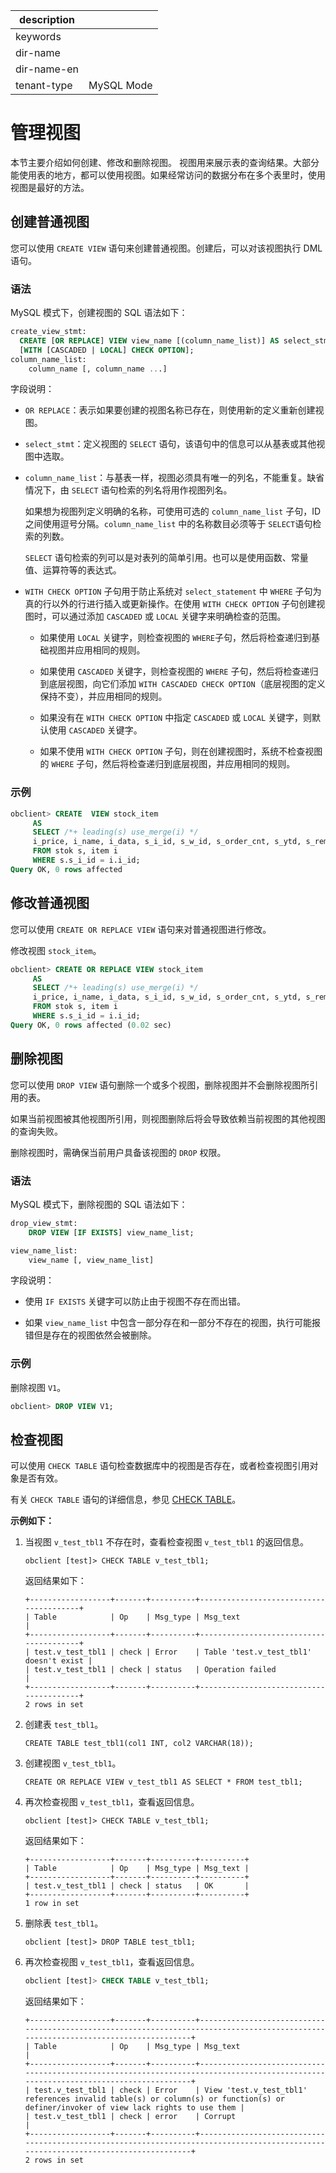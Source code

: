 |description||
|---|---|
|keywords||
|dir-name||
|dir-name-en||
|tenant-type|MySQL Mode|

# 管理视图

本节主要介绍如何创建、修改和删除视图。
视图用来展示表的查询结果。大部分能使用表的地方，都可以使用视图。如果经常访问的数据分布在多个表里时，使用视图是最好的方法。

## 创建普通视图

您可以使用 `CREATE VIEW` 语句来创建普通视图。创建后，可以对该视图执行 DML 语句。

### 语法

MySQL 模式下，创建视图的 SQL 语法如下：

```sql
create_view_stmt:
  CREATE [OR REPLACE] VIEW view_name [(column_name_list)] AS select_stmt;
  [WITH [CASCADED | LOCAL] CHECK OPTION];
column_name_list:
    column_name [, column_name ...]
```

字段说明：

* `OR REPLACE`：表示如果要创建的视图名称已存在，则使用新的定义重新创建视图。

* `select_stmt`：定义视图的 `SELECT` 语句，该语句中的信息可以从基表或其他视图中选取。

* `column_name_list`：与基表一样，视图必须具有唯一的列名，不能重复。缺省情况下，由 `SELECT` 语句检索的列名将用作视图列名。

  如果想为视图列定义明确的名称，可使用可选的 `column_name_list` 子句，ID 之间使用逗号分隔。`column_name_list` 中的名称数目必须等于 `SELECT`语句检索的列数。

  `SELECT` 语句检索的列可以是对表列的简单引用。也可以是使用函数、常量值、运算符等的表达式。
  
* `WITH CHECK OPTION` 子句用于防止系统对 `select_statement` 中 `WHERE` 子句为真的行以外的行进行插入或更新操作。在使用 `WITH CHECK OPTION` 子句创建视图时，可以通过添加 `CASCADED` 或 `LOCAL` 关键字来明确检查的范围。

  * 如果使用 `LOCAL` 关键字，则检查视图的 `WHERE`子句，然后将检查递归到基础视图并应用相同的规则。

  * 如果使用 `CASCADED` 关键字，则检查视图的 `WHERE` 子句，然后将检查递归到底层视图，向它们添加 `WITH CASCADED CHECK OPTION`（底层视图的定义保持不变），并应用相同的规则。

  * 如果没有在 `WITH CHECK OPTION` 中指定 `CASCADED` 或 `LOCAL` 关键字，则默认使用 `CASCADED` 关键字。

  * 如果不使用 `WITH CHECK OPTION` 子句，则在创建视图时，系统不检查视图的 `WHERE` 子句，然后将检查递归到底层视图，并应用相同的规则。

### 示例

```sql
obclient> CREATE  VIEW stock_item
     AS
     SELECT /*+ leading(s) use_merge(i) */
     i_price, i_name, i_data, s_i_id, s_w_id, s_order_cnt, s_ytd, s_remote_cnt, s_quantity, s_data, s_dist_01, s_dist_02, s_dist_03, s_dist_04, s_dist_05, s_dist_06, s_dist_07, s_dist_08, s_dist_09, s_dist_10
     FROM stok s, item i
     WHERE s.s_i_id = i.i_id;
Query OK, 0 rows affected
```

## 修改普通视图

您可以使用 `CREATE OR REPLACE VIEW` 语句来对普通视图进行修改。

修改视图 `stock_item`。

```sql
obclient> CREATE OR REPLACE VIEW stock_item
     AS
     SELECT /*+ leading(s) use_merge(i) */
     i_price, i_name, i_data, s_i_id, s_w_id, s_order_cnt, s_ytd, s_remote_cnt, s_quantity, s_data, s_dist_01, s_dist_02, s_dist_03, s_dist_04, s_dist_05, s_dist_06, s_dist_07, s_dist_08, s_dist_09, s_dist_10
     FROM stok s, item i
     WHERE s.s_i_id = i.i_id;
Query OK, 0 rows affected (0.02 sec)
```

## 删除视图

您可以使用 `DROP VIEW` 语句删除一个或多个视图，删除视图并不会删除视图所引用的表。

如果当前视图被其他视图所引用，则视图删除后将会导致依赖当前视图的其他视图的查询失败。

删除视图时，需确保当前用户具备该视图的 `DROP` 权限。

### 语法

MySQL 模式下，删除视图的 SQL 语法如下：

```sql
drop_view_stmt:
    DROP VIEW [IF EXISTS] view_name_list;

view_name_list:
    view_name [, view_name_list]
```

字段说明：

* 使用 `IF EXISTS` 关键字可以防止由于视图不存在而出错。

* 如果 `view_name_list` 中包含一部分存在和一部分不存在的视图，执行可能报错但是存在的视图依然会被删除。

### 示例

删除视图 `V1`。

```sql
obclient> DROP VIEW V1;
```

## 检查视图

可以使用 `CHECK TABLE` 语句检查数据库中的视图是否存在，或者检查视图引用对象是否有效。

有关 `CHECK TABLE` 语句的详细信息，参见 [CHECK TABLE](../../500.sql-reference/100.sql-syntax/200.common-tenant-of-mysql-mode/600.sql-statement-of-mysql-mode/2050.check-table-of-mysql-mode.md)。

**示例如下：**

1. 当视图 `v_test_tbl1` 不存在时，查看检查视图 `v_test_tbl1` 的返回信息。

    ```shell
    obclient [test]> CHECK TABLE v_test_tbl1;
    ```

    返回结果如下：

    ```shell
    +------------------+-------+----------+----------------------------------------+
    | Table            | Op    | Msg_type | Msg_text                               |
    +------------------+-------+----------+----------------------------------------+
    | test.v_test_tbl1 | check | Error    | Table 'test.v_test_tbl1' doesn't exist |
    | test.v_test_tbl1 | check | status   | Operation failed                       |
    +------------------+-------+----------+----------------------------------------+
    2 rows in set
    ```

2. 创建表 `test_tbl1`。

    ```shell
    CREATE TABLE test_tbl1(col1 INT, col2 VARCHAR(18));
    ```

3. 创建视图 `v_test_tbl1`。

    ```shell
    CREATE OR REPLACE VIEW v_test_tbl1 AS SELECT * FROM test_tbl1;
    ```

4. 再次检查视图 `v_test_tbl1`，查看返回信息。

    ```shell
    obclient [test]> CHECK TABLE v_test_tbl1;
    ```

    返回结果如下：

    ```shell
    +------------------+-------+----------+----------+
    | Table            | Op    | Msg_type | Msg_text |
    +------------------+-------+----------+----------+
    | test.v_test_tbl1 | check | status   | OK       |
    +------------------+-------+----------+----------+
    1 row in set
    ```

5. 删除表 `test_tbl1`。

    ```shell
    obclient [test]> DROP TABLE test_tbl1;
    ```

6. 再次检查视图 `v_test_tbl1`，查看返回信息。

    ```sql
    obclient [test]> CHECK TABLE v_test_tbl1;
    ```

    返回结果如下：

    ```shell
    +------------------+-------+----------+------------------------------------------------------------------------------------------------------------------------------------+
    | Table            | Op    | Msg_type | Msg_text                                                                                                                           |
    +------------------+-------+----------+------------------------------------------------------------------------------------------------------------------------------------+
    | test.v_test_tbl1 | check | Error    | View 'test.v_test_tbl1' references invalid table(s) or column(s) or function(s) or definer/invoker of view lack rights to use them |
    | test.v_test_tbl1 | check | error    | Corrupt                                                                                                                            |
    +------------------+-------+----------+------------------------------------------------------------------------------------------------------------------------------------+
    2 rows in set
    ```
